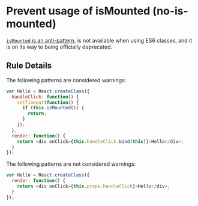 # Prevent usage of isMounted (no-is-mounted)

[`isMounted` is an anti-pattern](anti-pattern), is not available when using ES6 classes, and it is on its way to being officially deprecated.

[anti-pattern]: https://facebook.github.io/react/blog/2015/12/16/ismounted-antipattern.html

## Rule Details

The following patterns are considered warnings:

```js
var Hello = React.createClass({
  handleClick: function() {
    setTimeout(function() {
      if (this.isMounted()) {
        return;
      }
    });
  },
  render: function() {
    return <div onClick={this.handleClick.bind(this)}>Hello</div>;
  }
});
```

The following patterns are not considered warnings:

```js
var Hello = React.createClass({
  render: function() {
    return <div onClick={this.props.handleClick}>Hello</div>;
  }
});
```
